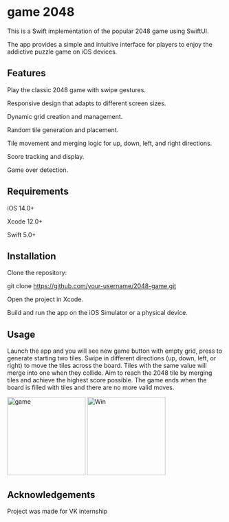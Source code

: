 # game 2048

This is a Swift implementation of the popular 2048 game using SwiftUI. 

The app provides a simple and intuitive interface for players to enjoy the addictive puzzle game on iOS devices.

## Features

Play the classic 2048 game with swipe gestures.

Responsive design that adapts to different screen sizes.

Dynamic grid creation and management.

Random tile generation and placement.

Tile movement and merging logic for up, down, left, and right directions.

Score tracking and display.

Game over detection.

## Requirements

iOS 14.0+

Xcode 12.0+

Swift 5.0+

## Installation
Clone the repository:

git clone https://github.com/your-username/2048-game.git

Open the project in Xcode.

Build and run the app on the iOS Simulator or a physical device.

## Usage
Launch the app and you will see new game button with empty grid, press to generate starting two tiles.
Swipe in different directions (up, down, left, or right) to move the tiles across the board.
Tiles with the same value will merge into one when they collide.
Aim to reach the 2048 tile by merging tiles and achieve the highest score possible.
The game ends when the board is filled with tiles and there are no more valid moves.

<img width="182" alt="game" src="https://github.com/a1410453/game2048/assets/58412297/86cebc49-b4ca-4c19-b8ee-8949e00f6a36">

<img width="182" alt="Win" src="https://github.com/a1410453/game2048/assets/58412297/0dc6fd72-704c-4897-9b87-9a53a93f35e5">

## Acknowledgements
Project was made for VK internship
